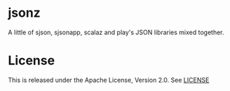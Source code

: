 jsonz
=====

A little of sjson, sjsonapp, scalaz and play's JSON libraries mixed together.

License
=======

This is released under the Apache License, Version 2.0. See [LICENSE][License]

[License]: LICENSE
